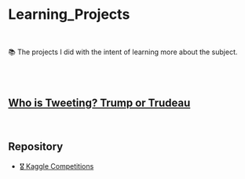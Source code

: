 # Learning_Projects

<br>

📚 The projects I did with the intent of learning more about the subject.

<br><br>

## [Who is Tweeting? Trump or Trudeau](https://github.com/EricaFer/Who-is-Tweeting-Trump-or-Trudeau)

<br>

## Repository

* [🎖 Kaggle Competitions](https://github.com/EricaFer/Kaggle-Competitions)


